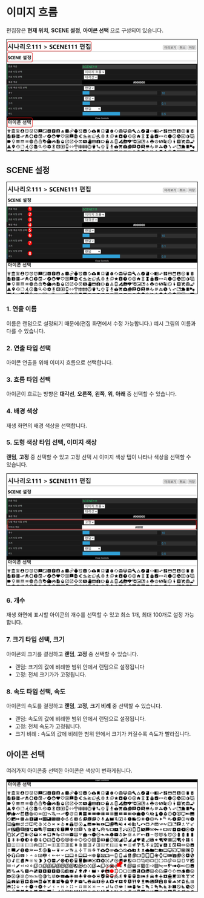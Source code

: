 # 이미지 흐름
편집창은 **현재 위치**, **SCENE 설정**, **아이콘 선택** 으로 구성되어 있습니다.

<img src="./img/icon/sceneEditor.jpg" style="border: 1px solid"/>

## SCENE 설정

<img src="./img/icon/editScene.jpg" style="border: 1px solid"/>

### 1. 연출 이름
이름은 랜덤으로 설정되기 때문에(편집 화면에서 수정 가능합니다.) 예시 그림의 이름과 다를 수 있습니다.

### 2. 연출 타입 선택
아이콘 연출을 위해 이미지 흐름으로 선택합니다.

### 3. 흐름 타입 선택
아이콘이 흐르는 방향은 **대각선**, **오른쪽**, **왼쪽**, **위**, **아래** 중 선택할 수 있습니다.

### 4. 배경 색상
재생 화면의 배경 색상을 선택합니다.

### 5. 도형 색상 타입 선택, 이미지 색상
**랜덤**, **고정** 중 선택할 수 있고 고정 선택 시 이미지 색상 탭이 나타나 색상을 선택할 수 있습니다.

<img src="./img/icon/iconColor.jpg" style="border: 1px solid"/>

### 6. 개수
재생 화면에 표시할 아이콘의 개수를 선택할 수 있고 최소 1개, 최대 100개로 설정 가능합니다.

### 7. 크기 타입 선택, 크기
아이콘의 크기를 결정하고 **랜덤**, **고정** 중 선택할 수 있습니다.
* 랜덤: 크기의 값에 비례한 범위 안에서 랜덤으로 설정됩니다
* 고정: 전체 크기가가 고정됩니다.

### 8. 속도 타입 선택, 속도
아이콘의 속도를 결정하고 **랜덤**, **고정**, **크기 비례** 중 선택할 수 있습니다.
* 랜덤: 속도의 값에 비례한 범위 안에서 랜덤으로 설정됩니다.
* 고정: 전체 속도가 고정됩니다.
* 크기 비례 : 속도의 값에 비례한 범위 안에서 크기가 커질수록 속도가 빨라집니다.

## 아이콘 선택
여러가지 아이콘중 선택한 아이콘은 색상이 변하게됩니다.

<img src="./img/icon/selectIcon.jpg" style="border: 1px solid"/>
